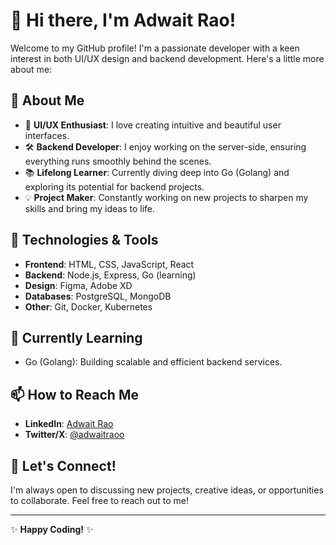 # 👋 Hi there, I'm Adwait Rao!

Welcome to my GitHub profile! I'm a passionate developer with a keen interest in both UI/UX design and backend development. Here's a little more about me:

## 🚀 About Me

- 🎨 **UI/UX Enthusiast**: I love creating intuitive and beautiful user interfaces.
- 🛠️ **Backend Developer**: I enjoy working on the server-side, ensuring everything runs smoothly behind the scenes.
- 📚 **Lifelong Learner**: Currently diving deep into Go (Golang) and exploring its potential for backend projects.
- 💡 **Project Maker**: Constantly working on new projects to sharpen my skills and bring my ideas to life.

## 🔧 Technologies & Tools

- **Frontend**: HTML, CSS, JavaScript, React
- **Backend**: Node.js, Express, Go (learning)
- **Design**: Figma, Adobe XD
- **Databases**: PostgreSQL, MongoDB
- **Other**: Git, Docker, Kubernetes

## 🌱 Currently Learning

- Go (Golang): Building scalable and efficient backend services.

## 📫 How to Reach Me

- **LinkedIn**: [Adwait Rao](https://in.linkedin.com/in/adwait-rao-973a57222)
- **Twitter/X**: [@adwaitraoo](https://twitter.com/adwaitraoo)

## 💬 Let's Connect!

I'm always open to discussing new projects, creative ideas, or opportunities to collaborate. Feel free to reach out to me!

---

✨ **Happy Coding!** ✨
